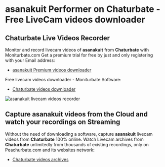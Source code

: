 # asanakuit Performer on Chaturbate - Free LiveCam videos downloader

## Chaturbate Live Videos Recorder

Monitor and record livecam videos of **asanakuit** from **Chaturbate** with Moniturbate.com
Get a premium trial for free by just and only registering with your Email address:
* [asanakuit Premium videos downloader](https://moniturbate.com/request-demo-licence-key.html)

Free livecam videos downloader - Moniturbate Software:
* [Chaturbate videos downloader](https://moniturbate.com/moniturbate-download-software.html)

![asanakuit livecam videos recorder](https://peachurnet.com/templates/moniturbate-software.png)


## Capture asanakuit videos from the Cloud and watch your recordings on Streaming

Without the need of downloading a software, capture **asanakuit** livecam videos from **Chaturbate** 100% online.
Watch Livecam archives from **Chaturbate** unlimitedly from thousands of existing recordings, only on Peachurbate.com and its websites network:
* [Chaturbate videos archives](https://peachurnet.com/)